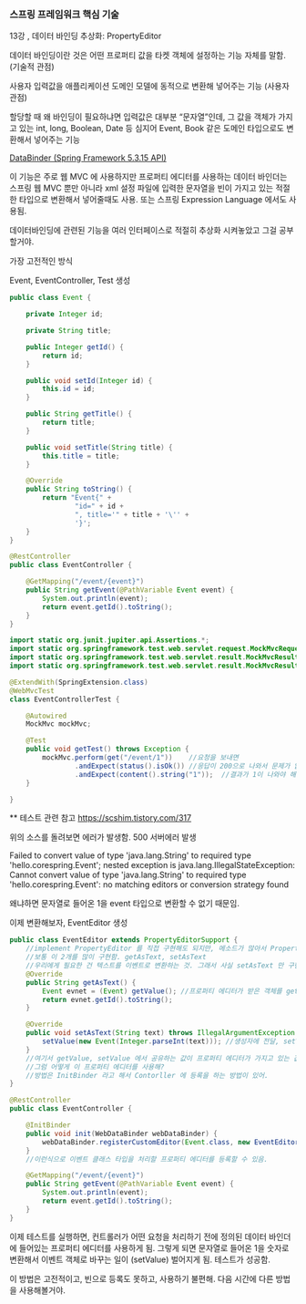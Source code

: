 <h3>스프링 프레임워크 핵심 기술</h3>

13강 , 데이터 바인딩 추상화: PropertyEditor

데이터 바인딩이란 것은 어떤 프로퍼티 값을 타켓 객체에 설정하는 기능 자체를 말함. (기술적 관점)

사용자 입력값을 애플리케이션 도메인 모델에 동적으로 변환해 넣어주는 기능 (사용자 관점)

할당할 때 왜 바인딩이 필요하냐면 입력값은 대부분 “문자열”인데, 그 값을 객체가 가지고 있는 int, long, Boolean,
Date 등 심지어 Event, Book 같은 도메인 타입으로도 변환해서 넣어주는 기능

[DataBinder (Spring Framework 5.3.15 API)](https://docs.spring.io/spring-framework/docs/current/javadoc-api/org/springframework/validation/DataBinder.html)

이 기능은 주로 웹 MVC 에 사용하지만 프로퍼티 에디터를 사용하는 데이터 바인더는 스프링 웹 MVC 뿐만 아니라 xml 설정 파일에 입력한 문자열을 빈이 가지고 있는 적절한 타입으로 변환해서 넣어줄때도 사용. 또는 스프링 Expression Language 에서도 사용됨. 

데이터바인딩에 관련된 기능을 여러 인터페이스로 적절히 추상화 시켜놓았고 그걸 공부할거야.

가장 고전적인 방식

Event, EventController, Test 생성

```java
public class Event {

    private Integer id;

    private String title;

    public Integer getId() {
        return id;
    }

    public void setId(Integer id) {
        this.id = id;
    }

    public String getTitle() {
        return title;
    }

    public void setTitle(String title) {
        this.title = title;
    }

    @Override
    public String toString() {
        return "Event{" +
                "id=" + id +
                ", title='" + title + '\'' +
                '}';
    }
}
```

```java
@RestController
public class EventController {

    @GetMapping("/event/{event}")
    public String getEvent(@PathVariable Event event) {
        System.out.println(event);
        return event.getId().toString();
    }
}
```

```java
import static org.junit.jupiter.api.Assertions.*;
import static org.springframework.test.web.servlet.request.MockMvcRequestBuilders.*;
import static org.springframework.test.web.servlet.result.MockMvcResultMatchers.content;
import static org.springframework.test.web.servlet.result.MockMvcResultMatchers.status;

@ExtendWith(SpringExtension.class)
@WebMvcTest
class EventControllerTest {

    @Autowired
    MockMvc mockMvc;

    @Test
    public void getTest() throws Exception {
        mockMvc.perform(get("/event/1"))    //요청을 보내면
                .andExpect(status().isOk()) //응답이 200으로 나와서 문제가 없어야 하고
                .andExpect(content().string("1"));  //결과가 1이 나와야 해
    }

}
```

** 테스트 관련 참고 https://scshim.tistory.com/317

위의 소스를 돌려보면 에러가 발생함. 500 서버에러 발생

Failed to convert value of type 'java.lang.String' to required type 'hello.corespring.Event'; nested exception is java.lang.IllegalStateException: Cannot convert value of type 'java.lang.String' to required type 'hello.corespring.Event': no matching editors or conversion strategy found

왜냐하면 문자열로 들어온 1을 event 타입으로 변환할 수 없기 때문임. 

이제 변환해보자, EventEditor 생성

```java
public class EventEditor extends PropertyEditorSupport {
    //implement PropertyEditor 를 직접 구현해도 되지만, 메소드가 많아서 PropertyEditorSupport 를 상속받음. 그러면 구현하려는 메소드만 선택해서 구현 가능.
    //보통 이 2개를 많이 구현함. getAsText, setAsText
    //우리에게 필요한 건 텍스트를 이벤트로 변환하는 것. 그래서 사실 setAsText 만 구현해도 됨.
    @Override
    public String getAsText() {
        Event evnet = (Event) getValue(); //프로퍼티 에디터가 받은 객체를 getValue로 가져올 수 있음. 근데 이걸로 가져오면 Object 타입으로 나옴. 그래서 타입을 변환시켜줌
        return evnet.getId().toString();
    }

    @Override
    public void setAsText(String text) throws IllegalArgumentException {
        setValue(new Event(Integer.parseInt(text))); //생성자에 전달, setValue 에 넣어준다.
    }
    //여기서 getValue, setValue 에서 공유하는 값이 프로퍼티 에디터가 가지고 있는 값이야. 이 값이 서로 다른 쓰레드에게 공유가 되는데. 얘는 스테이트 풀이야. 상태를 저장하고 있음. 쓰레드 세이프하지 않음. 그래서 이 프로퍼티 에디터에 구현체들은 여러 쓰레드에 공유해서 사용하면 안됨. 즉, 얘를 빈으로 등록해서 쓰면 안된다는거야. 1번이 2번 정보를 수정하고 5번이 1번 정보를 수정하는 경우가 생길 수도 있어. 절대로 프로퍼티 에디터를 빈으로 등록해서 쓰면 안돼. 쓰레드 스코프. 의 빈으로 만들어서 쓰는건 괜찮아. 프로토 타입, 싱글톤 타입으로 얘기했던 부분. 추가로 한 쓰레드 내에서만 유효한 그런 스코프의 빈도 있음. 그렇게만 정의해서 쓰면 그나마 괜찮지만. 아예 안하는걸 추천함. 다른 쓰레드랑 공유해서 쓰면 안돼.
    //그럼 어떻게 이 프로퍼티 에디터를 사용해?
    //방법은 InitBinder 라고 해서 Contorller 에 등록을 하는 방법이 있어.
}
```

```java
@RestController
public class EventController {

    @InitBinder
    public void init(WebDataBinder webDataBinder) {
        webDataBinder.registerCustomEditor(Event.class, new EventEditor());
    }
    //이런식으로 이벤트 클래스 타입을 처리할 프로퍼티 에디터를 등록할 수 있음.

    @GetMapping("/event/{event}")
    public String getEvent(@PathVariable Event event) {
        System.out.println(event);
        return event.getId().toString();
    }
}
```

이제 테스트를 실행하면, 컨트롤러가 어떤 요청을 처리하기 전에 정의된 데이터 바인더에 들어있는 프로퍼티 에디터를 사용하게 됨. 그렇게 되면 문자열로 들어온 1을 숫자로 변환해서 이벤트 객체로 바꾸는 일이 (setValue) 벌어지게 됨. 테스트가 성공함.

이 방법은 고전적이고, 빈으로 등록도 못하고, 사용하기 불편해. 다음 시간에 다른 방법을 사용해볼거야.



